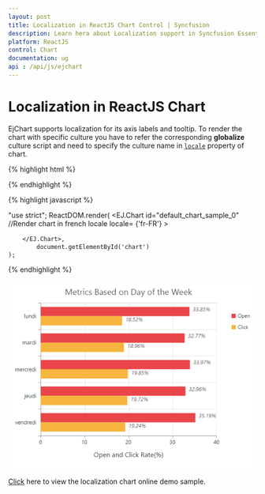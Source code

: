 ```yaml
---
layout: post
title: Localization in ReactJS Chart Control | Syncfusion
description: Learn hera about Localization support in Syncfusion Essential ReactJS Chart Control, its elements, and more.
platform: ReactJS
control: Chart
documentation: ug
api : /api/js/ejchart
---
```


# Localization in ReactJS Chart

EjChart supports localization for its axis labels and tooltip. To render the chart with specific culture you have to refer the corresponding **globalize** culture script and need to specify the culture name in [`locale`](../api/ejchart#members:locale) property of chart.   

{% highlight html %}


<head> 
<!--Refer french globalize culture script-->
<script src="../scripts/cultures/globalize.culture.fr-FR.min.js"></script>
</head>

<body>
    <div id="chartcontainer"></div>
</body>

{% endhighlight %}

{% highlight javascript %}

"use strict";
	ReactDOM.render(
		<EJ.Chart id="default_chart_sample_0"
		//Render chart in french locale
        locale= {'fr-FR'}
		>        
            
		</EJ.Chart>,
			document.getElementById('chart')
	);


{% endhighlight %}

![ReactJS Chart Localization](Localization_images/Localization_img1.png)

[Click](https://ej2.syncfusion.com/home/#!/azure/chart/chartcustomization/localization) here to view the localization chart online demo sample.


